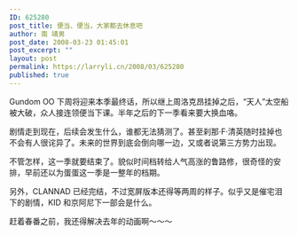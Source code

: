 ```yaml
---
ID: 625280
post_title: 便当、便当，大家都去休息吧
author: 南 靖男
post_date: 2008-03-23 01:45:01
post_excerpt: ""
layout: post
permalink: https://larryli.cn/2008/03/625280
published: true
---
```

Gundom OO 下周将迎来本季最终话，所以继上周洛克昂挂掉之后，“天人”太空船被大破，众人接连领便当下课。半年之后的下一季看来要大换血咯。

剧情走到现在，后续会发生什么，谁都无法猜测了。甚至刹那·F·清英随时挂掉也不会有人很诧异了。未来的世界到底会倒向哪一边，又或者说第三方势力出现。

不管怎样，这一季就要结束了。貌似时间档转给人气高涨的鲁路修，很奇怪的安排，早前还以为蛋蛋这一季是一整年的档期。

另外，CLANNAD 已经完结，不过宽屏版本还得等两周的样子。似乎又是催宅泪下的剧情，KID 和京阿尼下一部会是什么。

赶着春番之前，我还得解决去年的动画啊～～～